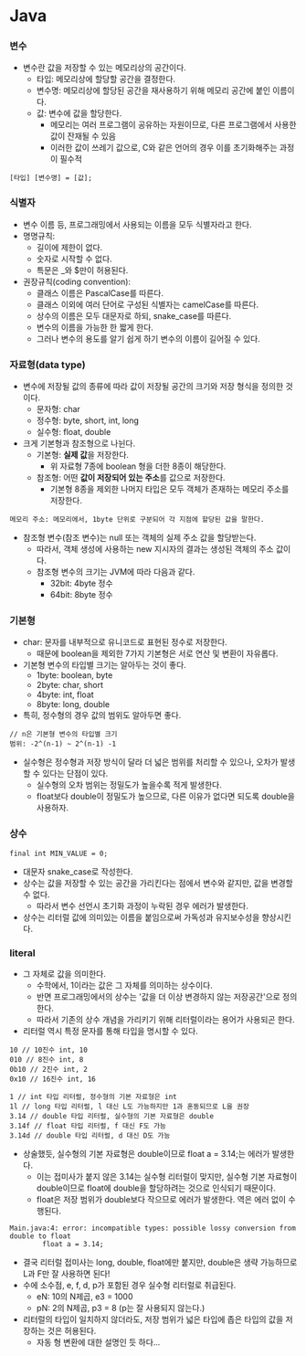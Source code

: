 # Java

### 변수
* 변수란 값을 저장할 수 있는 메모리상의 공간이다.
  * 타입: 메모리상에 할당할 공간을 결정한다.
  * 변수명: 메모리상에 할당된 공간을 재사용하기 위해 메모리 공간에 붙인 이름이다.
  * 값: 변수에 값을 할당한다.
    * 메모리는 여러 프로그램이 공유하는 자원이므로, 다른 프로그램에서 사용한 값이 잔재될 수 있음
    * 이러한 값이 쓰레기 값으로, C와 같은 언어의 경우 이를 초기화해주는 과정이 필수적
```
[타입] [변수명] = [값];
```

### 식별자
* 변수 이름 등, 프로그래밍에서 사용되는 이름을 모두 식별자라고 한다.
* 명명규칙: 
  * 길이에 제한이 없다.
  * 숫자로 시작할 수 없다.
  * 특문은 _와 $만이 허용된다.
* 권장규칙(coding convention):
  * 클래스 이름은 PascalCase를 따른다.
  * 클래스 이외에 여러 단어로 구성된 식별자는 camelCase를 따른다.
  * 상수의 이름은 모두 대문자로 하되, snake_case를 따른다.
  * 변수의 이름을 가능한 한 짧게 한다.
  * 그러나 변수의 용도를 알기 쉽게 하기 변수의 이름이 길어질 수 있다.

### 자료형(data type)
* 변수에 저장될 값의 종류에 따라 값이 저장될 공간의 크기와 저장 형식을 정의한 것이다.
  * 문자형: char
  * 정수형: byte, short, int, long
  * 실수형: float, double
* 크게 기본형과 참조형으로 나뉜다.
  * 기본형: **실제 값**을 저장한다.
    * 위 자료형 7종에 boolean 형을 더한 8종이 해당한다.
  * 참조형: 어떤 **값이 저장되어 있는 주소**를 값으로 저장한다.
    * 기본형 8종을 제외한 나머지 타입은 모두 객체가 존재하는 메모리 주소를 저장한다.
```
메모리 주소: 메모리에서, 1byte 단위로 구분되어 각 지점에 할당된 값을 말한다.
```
* 참조형 변수(참조 변수)는 null 또는 객체의 실제 주소 값을 할당받는다.
  * 따라서, 객체 생성에 사용하는 new 지시자의 결과는 생성된 객체의 주소 값이다.
  * 참조형 변수의 크기는 JVM에 따라 다음과 같다.
    * 32bit: 4byte 정수
    * 64bit: 8byte 정수

### 기본형
* char: 문자를 내부적으로 유니코드로 표현된 정수로 저장한다.
  * 때문에 boolean을 제외한 7가지 기본형은 서로 연산 및 변환이 자유롭다.
* 기본형 변수의 타입별 크기는 알아두는 것이 좋다.
  * 1byte: boolean, byte
  * 2byte: char, short
  * 4byte: int, float
  * 8byte: long, double
* 특히, 정수형의 경우 값의 범위도 알아두면 좋다.
``` 
// n은 기본형 변수의 타입별 크기
범위: -2^(n-1) ~ 2^(n-1) -1
```
* 실수형은 정수형과 저장 방식이 달라 더 넓은 범위를 처리할 수 있으나, 오차가 발생할 수 있다는 단점이 있다.
  * 실수형의 오차 범위는 정밀도가 높을수록 적게 발생한다.
  * float보다 double이 정밀도가 높으므로, 다른 이유가 없다면 되도록 double을 사용하자.

### 상수
```
final int MIN_VALUE = 0;
```
* 대문자 snake_case로 작성한다.
* 상수는 값을 저장할 수 있는 공간을 가리킨다는 점에서 변수와 같지만, 값을 변경할 수 없다.
  * 따라서 변수 선언시 초기화 과정이 누락된 경우 에러가 발생한다.
* 상수는 리터럴 값에 의미있는 이름을 붙임으로써 가독성과 유지보수성을 향상시킨다.

### literal
* 그 자체로 값을 의미한다.
  * 수학에서, 1이라는 값은 그 자체를 의미하는 상수이다.
  * 반면 프로그래밍에서의 상수는 '값을 더 이상 변경하지 않는 저장공간'으로 정의한다.
  * 따라서 기존의 상수 개념을 가리키기 위해 리터럴이라는 용어가 사용되곤 한다.
* 리터럴 역시 특정 문자를 통해 타입을 명시할 수 있다.
```
10 // 10진수 int, 10
010 // 8진수 int, 8
0b10 // 2진수 int, 2
0x10 // 16진수 int, 16

1 // int 타입 리터럴, 정수형의 기본 자료형은 int
1l // long 타입 리터럴, l 대신 L도 가능하지만 1과 혼동되므로 L을 권장
3.14 // double 타입 리터럴, 실수형의 기본 자료형은 double
3.14f // float 타입 리터럴, f 대신 F도 가능
3.14d // double 타입 리터럴, d 대신 D도 가능
```
* 상술했듯, 실수형의 기본 자료형은 double이므로 float a = 3.14;는 에러가 발생한다.
  * 이는 접미사가 붙지 않은 3.14는 실수형 리터럴이 맞지만, 실수형 기본 자료형이 double이므로 float에 double을 할당하려는 것으로 인식되기 때문이다.
  * float은 저장 범위가 double보다 작으므로 에러가 발생한다. 역은 에러 없이 수행된다.
```
Main.java:4: error: incompatible types: possible lossy conversion from double to float
        float a = 3.14;
```
* 결국 리터럴 접미사는 long, double, float에만 붙지만, double은 생략 가능하므로 L과 F만 잘 사용하면 된다!
* 수에 소수점, e, f, d, p가 포함된 경우 실수형 리터럴로 취급된다.
  * eN: 10의 N제곱, e3 = 1000
  * pN: 2의 N제곱, p3 = 8 (p는 잘 사용되지 않는다.)
* 리터럴의 타입이 일치하지 않더라도, 저장 범위가 넓은 타입에 좁은 타입의 값을 저장하는 것은 허용된다.
  * 자동 형 변환에 대한 설명인 듯 하다...